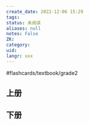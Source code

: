 ```yaml
---
create_date: 2022-12-06 15:29
tags: 
status: 未阅读 
aliases: null
notes: False
ZK: 
category: 
uid: 
langr: xxx
---
```


#flashcards/textbook/grade2 

## 上册




## 下册

